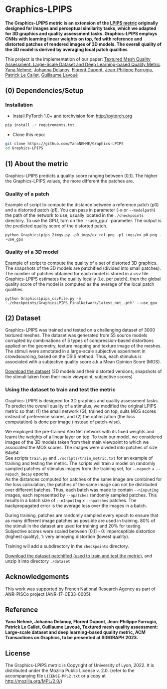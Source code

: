 ﻿# Graphics-LPIPS

**The Graphics-LPIPS metric is an extension of the [LPIPS metric](https://github.com/richzhang/PerceptualSimilarity) 
originally designed for images and perceptual similarity tasks, which we adapted for 3D graphics and quality assessment tasks.
Graphics-LPIPS employs CNNs with learning linear weights on top, fed with reference and distorted patches of rendered images of 3D models. 
The overall quality of the 3D model is derived by averaging local patch qualities**

This project is the implementation of our paper: [Textured Mesh Quality Assessment: Large-Scale Dataset and Deep Learning-based Quality Metric](https://yananehme.github.io/publications/2022-ACM-TOG). 
[Yana Nehmé](https://yananehme.github.io/), [Johanna Delanoy](https://perso.liris.cnrs.fr/johanna.delanoy/), [Florent Dupont](https://perso.liris.cnrs.fr/florent.dupont/), [Jean-Philippe Farrugia](http://perso.univ-lyon1.fr/jean-philippe.farrugia/), 
[Patrick Le Callet](https://scholar.google.fr/citations?user=llgwlUgAAAAJ&hl=fr), [Guillaume Lavoué](https://perso.liris.cnrs.fr/guillaume.lavoue/)

## (0) Dependencies/Setup

### Installation
- Install PyTorch 1.0+ and torchvision fom http://pytorch.org

```bash
pip install -r requirements.txt
```
- Clone this repo:
```bash
git clone https://github.com/YanaNEHME/Graphics-LPIPS
cd Graphics-LPIPS
```
## (1) About the metric
Graphics-LPIPS predicts a quality score ranging between [0,1]. 
The higher the Graphics-LPIPS values, the more different the patches are.

### Quality of a patch
Example of script to compute the distance between a reference patch (p0) and a distorted patch (p1). 
You can pass in parameter (`-m` or `--modelpath`) the path of the network to use, usually located in the `./checkpoints` directory.
To use the GPU, turn on the `--use_gpu`` parameter.
The output is the predicted quality score of the distorted patch.
```
python GraphicsLpips_2imgs.py -p0 imgs/ex_ref.png -p1 imgs/ex_p0.png --use_gpu
```
### Quality of a 3D model
Example of script to compute the quality of a set of distorted 3D graphics.
The snapshots of the 3D models are patchified (divided into small patches).
The number of patches obtained for each model is stored in a csv file.
Graphics-LPIPS estimates the quality locally (i.e. per patch), then the global quality score of the model is computed as the average of the local patch qualities.
```
python GraphicsLpips_csvFile.py -m './checkpoints/GraphicsLPIPS_FinalNetwork/latest_net_.pth' --use_gpu
```

## (2) Dataset
Graphics-LPIPS was trained and tested on a challenging dataset of 3000 textured meshes.
The dataset was generated from 55 source models corrupted by combinations of 5 types of compression-based distortions applied on the geometry, texture
mapping and texture image of the meshes.
The stimuli were annotated in a large-scale subjective experiment in crowdsourcing, based on the DSIS method.
Thus, each stimulus is associated with a subjective quality score a.k.a Mean Opinion Score (MOS).

[Download the dataset](https://datasets.liris.cnrs.fr/textured-mesh-quality-assessment-dataset-version1) (3D models and their distorted versions, snapshots of the stimuli taken from their main viewpoint, subjective scores)
 
### Using the dataset to train and test the metric
Graphics-LPIPS is designed for 3D graphics and quality assessment tasks.
To predict the overall quality of a stimulus, we modified the original LPIPS metric so that:
(1) the small network (G), trained on top, suits MOS scores instead of preference scores, and 
(2) the optimization (the loss computation) is done per image (instead of patch-wise).

We employed the pre-trained AlexNet network with its fixed weights and learnt the weights of a linear layer on top.
To train our model, we considered images of the 3D models taken from their main viewpoint to which we associated the MOS scores.
The images were divided into patches of size 64x64.<br/>
See scripts `train.py` and `./scripts/train_metric.txt` for an example of training and testing the metric. 
The scripts will train a model on randomly sampled patches of stimulus images from the training set, for `--nepoch` + `--nepoch_decay`  epochs.<br/>
As the distances computed for patches of the same image are combined for the loss calculation, the patches of the same image can not be distributed over different batches. 
Thus, each batch was made to contain  `--nInputImg` images, each represented by `--npatches` randomly sampled patches. This
results in a batch size of `--nInputImg` x `--npatches` patches. 
The backpropagated error is the average loss over the images in a batch.

During training, patches are randomly sampled every epoch to ensure that as many different image patches as possible are used in training. 
80% of the stimuli in the dataset are used for training and 20% for testing. 
Subjective scores were scaled between [0,1] - 0: imperceptible distortion (highest quality), 1: very annoying distortion (lowest quality).

Training will add a subdirectory in the `checkpoints` directory.

[Download the dataset patchified (used to train and test the metric)](https://perso.liris.cnrs.fr/ynehme/datasets/Graphics-Lpips/dataset.zip), and unzip it into directory `./dataset`

## Acknowledgements
This work was supported by French National Research Agency as part of ANR-PISCo project (ANR-17-CE33-0005).

## Reference
**Yana Nehmé, Johanna Delanoy, Florent Dupont, Jean-Philippe Farrugia, Patrick Le Callet, Guillaume Lavoué, Textured mesh quality assessment: Large-scale dataset and deep learning-based quality metric, ACM Transactions on Graphics, to be presented at SIGGRAPH 2023.**

## License
The Graphics-LPIPS metric is Copyright of University of Lyon, 2022.
It is distributed under the Mozilla Public License v. 2.0. (refer to the accompanying file `LICENSE-MPL2.txt` or a copy at http://mozilla.org/MPL/2.0/)




